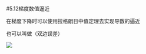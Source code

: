 #5.12梯度数值逼近

在梯度下降时可以使用拉格朗日中值定理去实现导数的逼近

也可以叫做（双边误差）

![](https://cdn.jsdelivr.net/gh/tj-messi/picture/1727405019414.png)